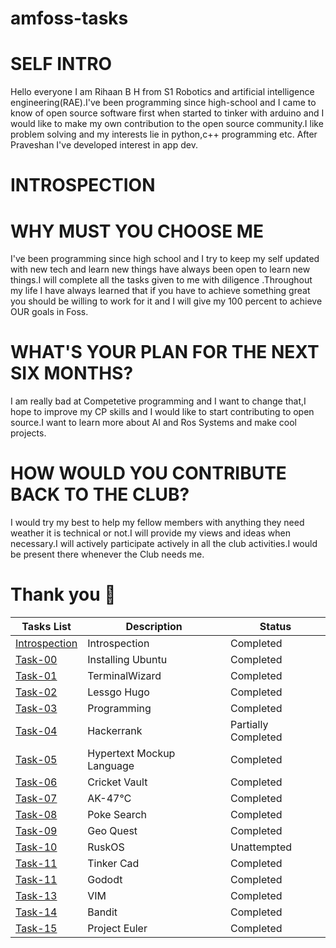 # amfoss-tasks

# SELF INTRO
Hello everyone
I am Rihaan B H from S1 Robotics and artificial intelligence engineering(RAE).I've been programming since high-school and I came to know of open source software first when started to tinker with arduino and I would like to make my own contribution to the open source community.I like problem solving and my interests lie in python,c++ programming etc. After Praveshan I've developed interest in app dev. 

# INTROSPECTION 
# WHY MUST YOU CHOOSE ME 
I've been programming since high school and I try to keep my self updated with new tech and learn new things have always been open to learn new things.I will complete all the tasks given to me with diligence .Throughout my life I have always learned that if you have to achieve something great you should be willing to work for it and I will give my 100 percent to achieve OUR goals in Foss.


# WHAT'S YOUR PLAN FOR THE NEXT SIX MONTHS?
I am really bad at Competetive programming and I want to change that,I hope to improve my CP skills and I would like to start contributing to open source.I want to learn more about AI and Ros Systems and make cool projects.

# HOW WOULD YOU CONTRIBUTE BACK TO THE CLUB?
I would try my best to help my fellow members with anything they need weather it is technical or not.I will provide my views and ideas when necessary.I will actively participate actively in all the club activities.I would be present there whenever the Club needs me.

# Thank you :hibiscus:

**Tasks List**|**Description**|**Status**
--------------|---------------|---------------
[Introspection](https://github.com/RihaanBH-1810/amfoss-tasks#introspection)|Introspection|Completed
[Task-00](https://github.com/RihaanBH-1810/amfoss-tasks/tree/main/task-00)|Installing Ubuntu|Completed
[Task-01](https://github.com/RihaanBH-1810/amfoss-tasks/tree/main/task-01)|TerminalWizard|Completed
[Task-02](https://github.com/RihaanBH-1810/amfoss-tasks/tree/main/task-02)|Lessgo Hugo|Completed
[Task-03](https://github.com/RihaanBH-1810/amfoss-tasks/tree/main/task-03)|Programming|Completed
[Task-04](https://github.com/RihaanBH-1810/amfoss-tasks/tree/main/task-04)|Hackerrank|Partially Completed
[Task-05](https://github.com/RihaanBH-1810/amfoss-tasks/tree/main/task-05)|Hypertext Mockup Language|Completed
[Task-06](https://github.com/RihaanBH-1810/amfoss-tasks/tree/main/task-06)|Cricket Vault|Completed
[Task-07](https://github.com/RihaanBH-1810/amfoss-tasks/tree/main/task-07)|AK-47℃|Completed
[Task-08](https://github.com/RihaanBH-1810/amfoss-tasks/tree/main/task-08)|Poke Search|Completed
[Task-09](https://github.com/RihaanBH-1810/amfoss-tasks/tree/main/task-09)|Geo Quest|Completed
[Task-10](https://github.com/RihaanBH-1810/amfoss-tasks/tree/main/task-10)|RuskOS|Unattempted
[Task-11](https://github.com/RihaanBH-1810/amfoss-tasks/tree/main/task-11)|Tinker Cad|Completed
[Task-11](https://github.com/RihaanBH-1810/amfoss-tasks/tree/main/task-12)|Gododt|Completed
[Task-13](https://github.com/RihaanBH-1810/amfoss-tasks/tree/main/task-13)|VIM|Completed
[Task-14](https://github.com/RihaanBH-1810/amfoss-tasks/tree/main/task-14)|Bandit|Completed
[Task-15](https://github.com/RihaanBH-1810/amfoss-tasks/tree/main/task-15)|Project Euler|Completed 
